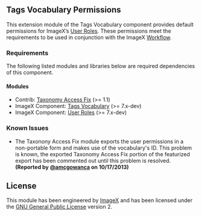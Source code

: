 ## Tags Vocabulary Permissions

This extension module of the Tags Vocabulary component provides default permissions for ImageX’s [User Roles](http://github.com/imagex/imagex_user_roles). These permissions meet the  requirements to be used in conjunction with the ImageX [Workflow](http://github.com/imagex/imagex_workflow).

### Requirements

The following listed modules and libraries below are required dependencies of this component.

#### Modules

* Contrib: [Taxonomy Access Fix](http://drupal.org/project/taxonomy_access_fix) (>= 1.1)
* ImageX Component: [Tags Vocabulary](http://github.com/imagex/imagex_vocabulary_tags) (>= 7.x-dev)
* ImageX Component: [User Roles](http://github.com/imagex/imagex_user_roles) (>= 7.x-dev)

### Known Issues

* The Taxonony Access Fix module exports the user permissions in a non-portable form and makes use of the vocabulary's ID. This problem is known, the exported Taxonomy Access Fix portion of the featurized export has been commented out until this problem is resolved. **(Reported by [@amcgowanca](http://github.com/amcgowanca) on 10/17/2013)**

## License

This module has been engineered by [ImageX](http://www.imagexmedia.com) and has been licensed under the [GNU General Public License](http://www.gnu.org/licenses/gpl-2.0.html) version 2.
